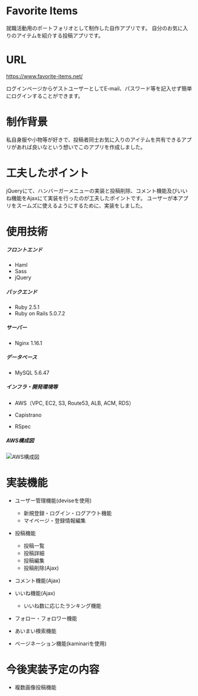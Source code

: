 # Favorite Items

就職活動用のポートフォリオとして制作した自作アプリです。
自分のお気に入りのアイテムを紹介する投稿アプリです。


# URL

https://www.favorite-items.net/

ログインページからゲストユーザーとしてE-mail、パスワード等を記入せず簡単にログインすることができます。


# 制作背景

私自身服や小物等が好きで、投稿者同士お気に入りのアイテムを共有できるアプリがあれば良いなという想いでこのアプリを作成しました。


# 工夫したポイント

jQueryにて、ハンバーガーメニューの実装と投稿削除、コメント機能及びいいね機能をAjaxにて実装を行ったのが工夫したポイントです。
ユーザーが本アプリをスームズに使えるようにするために、実装をしました。


# 使用技術

##### フロントエンド

- Haml
- Sass
- jQuery 

##### バックエンド

- Ruby 2.5.1
- Ruby on Rails 5.0.7.2

##### サーバー

- Nginx 1.16.1

##### データベース

- MySQL 5.6.47

##### インフラ・開発環境等

- AWS（VPC, EC2, S3, Route53, ALB, ACM, RDS）

- Capistrano

- RSpec


##### AWS構成図
![AWS構成図](https://user-images.githubusercontent.com/57096841/82812101-33a29a00-9ecd-11ea-941d-c20768cc0fbe.png)

# 実装機能

- ユーザー管理機能(deviseを使用)
  - 新規登録・ログイン・ログアウト機能
  - マイページ・登録情報編集
- 投稿機能
  - 投稿一覧
  - 投稿詳細
  - 投稿編集
  - 投稿削除(Ajax)

- コメント機能(Ajax)
- いいね機能(Ajax)
  - いいね数に応じたランキング機能
- フォロー・フォロワー機能
- あいまい検索機能
- ページネーション機能(kaminariを使用)


# 今後実装予定の内容

- 複数画像投稿機能